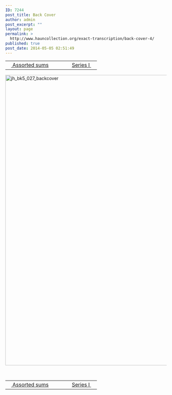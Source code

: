 ```yaml
---
ID: 7244
post_title: Back Cover
author: admin
post_excerpt: ""
layout: page
permalink: >
  http://www.hauncollection.org/exact-transcription/back-cover-4/
published: true
post_date: 2014-05-05 02:51:49
---
```

<table style="width: 100%;" align="center">
<tbody>
<tr>
<td width="50%"><a href="http://www.hauncollection.org/version-2/version-ii-series-i/assorted-sums-2/"><img src="https://lh3.googleusercontent.com/-EFJpxxNiPNw/VqgtWBCZrMI/AAAAAAAAAFU/WfY4lPFWWkg/s800-Ic42/Soeb-Plain-Arrows-8-10px.png" alt="" width="10" height="10" /> Assorted sums</a></td>
<td style="text-align: right;"><a href="http://www.hauncollection.org/version-2/version-ii-series-i/">Series I <img src="https://lh3.googleusercontent.com/-67k0cYlpXHw/VqgtWKz1MXI/AAAAAAAAAFU/k9PW_Piyurk/s800-Ic42/Soeb-Plain-Arrows-5-10px.png" alt="" width="10" height="10" /></a></td>
</tr>
</tbody>
</table>
<a href="http://www.hauncollection.org/wp-content/uploads/jh_bk5_027_backcover.JPG"><img class="alignnone size-large wp-image-11849" src="http://www.hauncollection.org/wp-content/uploads/jh_bk5_027_backcover-682x1024.jpg" alt="jh_bk5_027_backcover" width="604" height="906" /></a>

&nbsp;
<table style="width: 100%;" align="center">
<tbody>
<tr>
<td width="50%"><a href="http://www.hauncollection.org/version-2/version-ii-series-i/assorted-sums-2/"><img src="https://lh3.googleusercontent.com/-EFJpxxNiPNw/VqgtWBCZrMI/AAAAAAAAAFU/WfY4lPFWWkg/s800-Ic42/Soeb-Plain-Arrows-8-10px.png" alt="" width="10" height="10" /> Assorted sums</a></td>
<td style="text-align: right;"><a href="http://www.hauncollection.org/version-2/version-ii-series-i/">Series I <img src="https://lh3.googleusercontent.com/-67k0cYlpXHw/VqgtWKz1MXI/AAAAAAAAAFU/k9PW_Piyurk/s800-Ic42/Soeb-Plain-Arrows-5-10px.png" alt="" width="10" height="10" /></a></td>
</tr>
</tbody>
</table>
